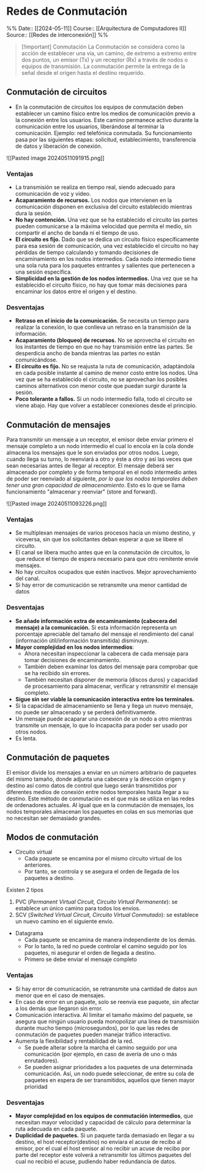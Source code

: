 # Redes de Conmutación

%%
Date:: [[2024-05-11]]
Course:: [[Arquitectura de Computadores II]]
Source:: [[Redes de interconexión]]
%%



>[!important] Conmutación
>La Conmutación se considera como la acción de establecer una vía, un camino, de extremo a extremo entre dos puntos, un emisor (Tx) y un receptor (Rx) a través de nodos o equipos de transmisión. La conmutación permite la entrega de la señal desde el origen hasta el destino requerido. 

## Conmutación de circuitos

- En la conmutación de circuitos los equipos de conmutación deben establecer un camino físico entre los medios de comunicación previo a la conexión entre los usuarios. Este camino permanece activo durante la comunicación entre los usuarios, liberándose al terminar la comunicación. Ejemplo: red telefónica conmutada. Su funcionamiento pasa por las siguientes etapas: solicitud, establecimiento, transferencia de datos y liberación de conexión.

![[Pasted image 20240511091915.png]]

### Ventajas
- La transmisión se realiza en tiempo real, siendo adecuado para comunicación de voz y video.
- **Acaparamiento de recursos.** Los nodos que intervienen en la comunicación disponen en exclusiva del circuito establecido mientras dura la sesión.
- **No hay contención.** Una vez que se ha establecido el circuito las partes pueden comunicarse a la máxima velocidad que permita el medio, sin compartir el ancho de banda ni el tiempo de uso.
- **El circuito es fijo.** Dado que se dedica un circuito físico específicamente para esa sesión de comunicación, una vez establecido el circuito no hay pérdidas de tiempo calculando y tomando decisiones de encaminamiento en los nodos intermedios. Cada nodo intermedio tiene una sola ruta para los paquetes entrantes y salientes que pertenecen a una sesión específica.
- **Simplicidad en la gestión de los nodos intermedios.** Una vez que se ha establecido el circuito físico, no hay que tomar más decisiones para encaminar los datos entre el origen y el destino.
### Desventajas

- **Retraso en el inicio de la comunicación.** Se necesita un tiempo para realizar la conexión, lo que conlleva un retraso en la transmisión de la información.
- **Acaparamiento (bloqueo) de recursos.** No se aprovecha el circuito en los instantes de tiempo en que no hay transmisión entre las partes. Se desperdicia ancho de banda mientras las partes no están comunicándose.
- **El circuito es fijo.** No se reajusta la ruta de comunicación, adaptándola en cada posible instante al camino de menor costo entre los nodos. Una vez que se ha establecido el circuito, no se aprovechan los posibles caminos alternativos con menor coste que puedan surgir durante la sesión.
- **Poco tolerante a fallos.** Si un nodo intermedio falla, todo el circuito se viene abajo. Hay que volver a establecer conexiones desde el principio.

## Conmutación de mensajes

Para transmitir un mensaje a un receptor, el emisor debe enviar primero el mensaje completo a un nodo intermedio el cual lo encola en la cola donde almacena los mensajes que le son enviados por otros nodos. Luego, cuando llega su turno, lo reenviará a otro y éste a otro y así las veces que sean necesarias antes de llegar al receptor. El mensaje deberá ser almacenado por completo y de forma temporal en el nodo intermedio antes de poder ser reenviado al siguiente, *por lo que los nodos temporales deben tener una gran capacidad de almacenamiento*. Esto es lo que se llama funcionamiento "almacenar y reenviar" (store and forward).

![[Pasted image 20240511093226.png]]

### Ventajas

- Se multiplexan mensajes de varios procesos hacia un mismo destino, y viceversa, sin que los solicitantes deban esperar a que se libere el circuito.
- El canal se libera mucho antes que en la conmutación de circuitos, lo que reduce el tiempo de espera necesario para que otro remitente envíe mensajes.
- No hay circuitos ocupados que estén inactivos. Mejor aprovechamiento del canal.
- Si hay error de comunicación se retransmite una menor cantidad de datos

### Desventajas

- **Se añade información extra de encaminamiento (cabecera del mensaje) a la comunicación.** Si esta información representa un porcentaje apreciable del tamaño del mensaje el rendimiento del canal (información útil/información transmitida) disminuye.
- **Mayor complejidad en los nodos intermedios**:
	- Ahora necesitan inspeccionar la cabecera de cada mensaje para tomar decisiones de encaminamiento.
	- También deben examinar los datos del mensaje para comprobar que se ha recibido sin errores.
	- También necesitan disponer de memoria (discos duros) y capacidad de procesamiento para almacenar, verificar y retransmitir el mensaje completo.
- **Sigue sin ser viable la comunicación interactiva entre los terminales.**
- Si la capacidad de almacenamiento se llena y llega un nuevo mensaje, no puede ser almacenado y se perderá definitivamente.
- Un mensaje puede acaparar una conexión de un nodo a otro mientras transmite un mensaje, lo que lo incapacita para poder ser usado por otros nodos.
- Es lenta.

## Conmutación de paquetes

El emisor divide los mensajes a enviar en un número arbitrario de paquetes del mismo tamaño, donde adjunta una cabecera y la dirección origen y destino así como datos de control que luego serán transmitidos por diferentes medios de conexión entre nodos temporales hasta llegar a su destino. Este método de conmutación es el que más se utiliza en las redes de ordenadores actuales. 
Al igual que en la conmutación de mensajes, los nodos temporales almacenan los paquetes en colas en sus memorias que no necesitan ser demasiado grandes. 

## Modos de conmutación

- Circuito virtual
	- Cada paquete se encamina por el mismo circuito virtual de los anteriores.
	- Por tanto, se controla y se asegura el orden de llegada de los paquetes a destino.

Existen 2 tipos
1. PVC (*Permanent Virtual Circuit, Circuito Virtual Permanente*): se establece un único camino para todos los envíos.
2. SCV (*Switched Virtual Circuit, Circuito Virtual Conmutado*): se establece un nuevo camino en el siguiente envío.

- Datagrama
	- Cada paquete se encamina de manera independiente de los demás.
	- Por lo tanto, la red no puede controlar el camino seguido por los paquetes, ni asegurar el orden de llegada a destino.
	- Primero se debe enviar el mensaje completo 

### Ventajas 

- Si hay error de comunicación, se retransmite una cantidad de datos aun menor que en el caso de mensajes.
- En caso de error en un paquete, solo se reenvía ese paquete, sin afectar a los demás que llegaron sin error.
- Comunicación interactiva. Al limitar el tamaño máximo del paquete, se asegura que ningún usuario pueda monopolizar una línea de transmisión durante mucho tiempo (microsegundos), por lo que las redes de conmutación de paquetes pueden manejar tráfico interactivo.
- Aumenta la flexibilidad y rentabilidad de la red.
	- Se puede alterar sobre la marcha el camino seguido por una comunicación (por ejemplo, en caso de avería de uno o más enrutadores).
	- Se pueden asignar prioridades a los paquetes de una determinada comunicación. Así, un nodo puede seleccionar, de entre su cola de paquetes en espera de ser transmitidos, aquellos que tienen mayor prioridad
### Desventajas

- **Mayor complejidad en los equipos de conmutación intermedios**, que necesitan mayor velocidad y capacidad de cálculo para determinar la ruta adecuada en cada paquete.
- **Duplicidad de paquetes.** Si un paquete tarda demasiado en llegar a su destino, el host receptor(destino) no enviara el acuse de recibo al emisor, por el cual el host emisor al no recibir un acuse de recibo por parte del receptor este volverá a retransmitir los últimos paquetes del cual no recibió el acuse, pudiendo haber redundancia de datos.
